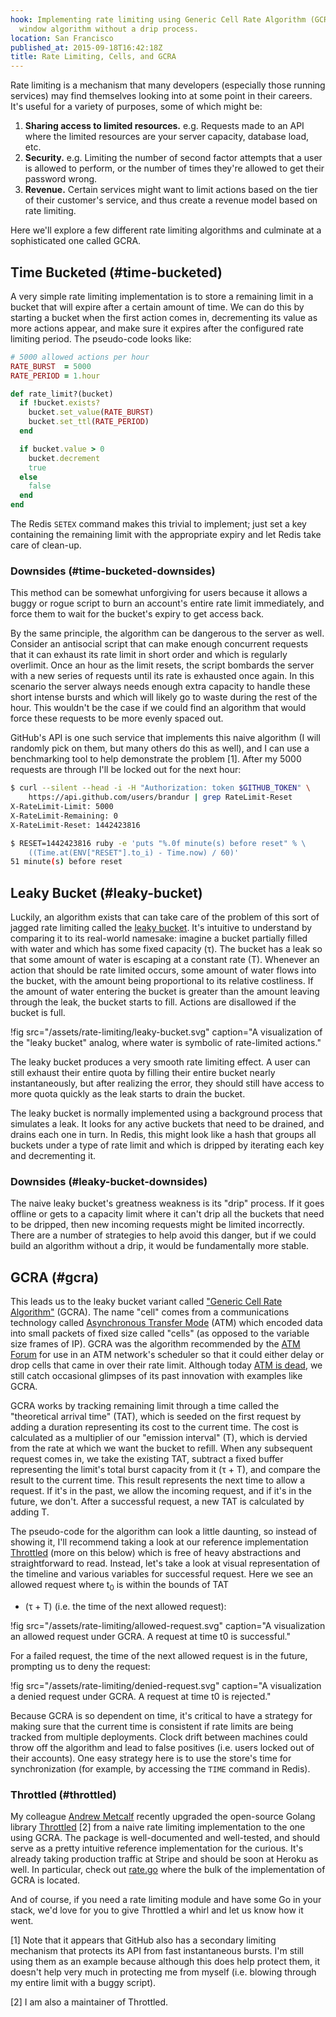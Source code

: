 ```yaml
---
hook: Implementing rate limiting using Generic Cell Rate Algorithm (GCRA), a sliding
  window algorithm without a drip process.
location: San Francisco
published_at: 2015-09-18T16:42:18Z
title: Rate Limiting, Cells, and GCRA
---
```


Rate limiting is a mechanism that many developers (especially those running
services) may find themselves looking into at some point in their careers. It's
useful for a variety of purposes, some of which might be:

1. **Sharing access to limited resources.** e.g. Requests made to an API where
   the limited resources are your server capacity, database load, etc.
2. **Security.** e.g. Limiting the number of second factor attempts that a user
   is allowed to perform, or the number of times they're allowed to get their
   password wrong.
3. **Revenue.** Certain services might want to limit actions based on the tier of
   their customer's service, and thus create a revenue model based on rate
   limiting.

Here we'll explore a few different rate limiting algorithms and culminate at
a sophisticated one called GCRA.

## Time Bucketed (#time-bucketed)

A very simple rate limiting implementation is to store a remaining limit in a
bucket that will expire after a certain amount of time. We can do this by
starting a bucket when the first action comes in, decrementing its value as
more actions appear, and make sure it expires after the configured rate
limiting period. The pseudo-code looks like:

``` ruby
# 5000 allowed actions per hour
RATE_BURST  = 5000
RATE_PERIOD = 1.hour

def rate_limit?(bucket)
  if !bucket.exists?
    bucket.set_value(RATE_BURST)
    bucket.set_ttl(RATE_PERIOD)
  end

  if bucket.value > 0
    bucket.decrement
    true
  else
    false
  end
end
```

The Redis `SETEX` command makes this trivial to implement; just set a key
containing the remaining limit with the appropriate expiry and let Redis take
care of clean-up.

### Downsides (#time-bucketed-downsides)

This method can be somewhat unforgiving for users because it allows a buggy or
rogue script to burn an account's entire rate limit immediately, and force them
to wait for the bucket's expiry to get access back.

By the same principle, the algorithm can be dangerous to the server as well.
Consider an antisocial script that can make enough concurrent requests that it
can exhaust its rate limit in short order and which is regularly overlimit.
Once an hour as the limit resets, the script bombards the server with a new
series of requests until its rate is exhausted once again. In this scenario the
server always needs enough extra capacity to handle these short intense bursts
and which will likely go to waste during the rest of the hour. This wouldn't be
the case if we could find an algorithm that would force these requests to be
more evenly spaced out.

GitHub's API is one such service that implements this naive algorithm (I will
randomly pick on them, but many others do this as well), and I can use a
benchmarking tool to help demonstrate the problem [1]. After my 5000 requests
are through I'll be locked out for the next hour:

``` sh
$ curl --silent --head -i -H "Authorization: token $GITHUB_TOKEN" \
    https://api.github.com/users/brandur | grep RateLimit-Reset
X-RateLimit-Limit: 5000
X-RateLimit-Remaining: 0
X-RateLimit-Reset: 1442423816

$ RESET=1442423816 ruby -e 'puts "%.0f minute(s) before reset" % \
    ((Time.at(ENV["RESET"].to_i) - Time.now) / 60)'
51 minute(s) before reset
```

## Leaky Bucket (#leaky-bucket)

Luckily, an algorithm exists that can take care of the problem of this sort of
jagged rate limiting called the [leaky bucket][leaky-bucket]. It's intuitive to
understand by comparing it to its real-world namesake: imagine a bucket
partially filled with water and which has some fixed capacity (τ). The bucket
has a leak so that some amount of water is escaping at a constant rate (T).
Whenever an action that should be rate limited occurs, some amount of water
flows into the bucket, with the amount being proportional to its relative
costliness. If the amount of water entering the bucket is greater than the
amount leaving through the leak, the bucket starts to fill. Actions are
disallowed if the bucket is full.

!fig src="/assets/rate-limiting/leaky-bucket.svg" caption="A visualization of the \"leaky bucket\" analog, where water is symbolic of rate-limited actions."

The leaky bucket produces a very smooth rate limiting effect. A user can still
exhaust their entire quota by filling their entire bucket nearly
instantaneously, but after realizing the error, they should still have access
to more quota quickly as the leak starts to drain the bucket.

The leaky bucket is normally implemented using a background process that
simulates a leak. It looks for any active buckets that need to be drained, and
drains each one in turn. In Redis, this might look like a hash that groups all
buckets under a type of rate limit and which is dripped by iterating each key
and decrementing it.

### Downsides (#leaky-bucket-downsides)

The naive leaky bucket's greatness weakness is its "drip" process. If it goes
offline or gets to a capacity limit where it can't drip all the buckets that
need to be dripped, then new incoming requests might be limited incorrectly.
There are a number of strategies to help avoid this danger, but if we could
build an algorithm without a drip, it would be fundamentally more stable.

## GCRA (#gcra)

This leads us to the leaky bucket variant called ["Generic Cell Rate
Algorithm"][gcra] (GCRA). The name "cell" comes from a communications
technology called [Asynchronous Transfer Mode][atm] (ATM) which encoded data
into small packets of fixed size called "cells" (as opposed to the variable
size frames of IP). GCRA was the algorithm recommended by the [ATM
Forum][atm-forum] for use in an ATM network's scheduler so that it could either
delay or drop cells that came in over their rate limit. Although today [ATM is
dead][atm-dead], we still catch occasional glimpses of its past innovation with
examples like GCRA.

GCRA works by tracking remaining limit through a time called the "theoretical
arrival time" (TAT), which is seeded on the first request by adding a duration
representing its cost to the current time. The cost is calculated as a
multiplier of our "emission interval" (T), which is dervied from the rate at
which we want the bucket to refill. When any subsequent request comes in, we
take the existing TAT, subtract a fixed buffer representing the limit's total
burst capacity from it (τ + T), and compare the result to the current time.
This result represents the next time to allow a request. If it's in the past,
we allow the incoming request, and if it's in the future, we don't. After a
successful request, a new TAT is calculated by adding T.

The pseudo-code for the algorithm can look a little daunting, so instead of
showing it, I'll recommend taking a look at our reference implementation
[Throttled](#throttled) (more on this below) which is free of heavy
abstractions and straightforward to read. Instead, let's take a look at visual
representation of the timeline and various variables for successful request.
Here we see an allowed request where t<sub>0</sub> is within the bounds of TAT
- (τ + T) (i.e. the time of the next allowed request):

!fig src="/assets/rate-limiting/allowed-request.svg" caption="A visualization an allowed request under GCRA. A request at time t0 is successful."

For a failed request, the time of the next allowed request is in the future,
prompting us to deny the request:

!fig src="/assets/rate-limiting/denied-request.svg" caption="A visualization a denied request under GCRA. A request at time t0 is rejected."

Because GCRA is so dependent on time, it's critical to have a strategy for
making sure that the current time is consistent if rate limits are being
tracked from multiple deployments. Clock drift between machines could throw off
the algorithm and lead to false positives (i.e. users locked out of their
accounts). One easy strategy here is to use the store's time for
synchronization (for example, by accessing the `TIME` command in Redis).

### Throttled (#throttled)

My colleague [Andrew Metcalf][andrew-metcalf] recently upgraded the open-source
Golang library [Throttled][throttled] [2] from a naive rate limiting
implementation to the one using GCRA. The package is well-documented and
well-tested, and should serve as a pretty intuitive reference implementation
for the curious. It's already taking production traffic at Stripe and should be
soon at Heroku as well. In particular, check out [rate.go][throttled-rate]
where the bulk of the implementation of GCRA is located.

And of course, if you need a rate limiting module and have some Go in your
stack, we'd love for you to give Throttled a whirl and let us know how it went.

[andrew-metcalf]: https://github.com/metcalf
[atm]: https://en.wikipedia.org/wiki/Asynchronous_Transfer_Mode
[atm-dead]: http://technologyinside.com/2007/01/31/part-1-the-demise-of-atm…/
[atm-forum]: https://en.wikipedia.org/wiki/ATM_Forum
[boom]: https://github.com/rakyll/boom
[gcra]: https://en.wikipedia.org/wiki/Generic_cell_rate_algorithm
[leaky-bucket]: https://en.wikipedia.org/wiki/Leaky_bucket
[throttled]: https://github.com/throttled/throttled
[throttled-rate]: https://github.com/throttled/throttled/blob/ef1aa857b069ed60f6f859f8b16350e5b7c8ec96/rate.go#L155-L239

[1] Note that it appears that GitHub also has a secondary limiting mechanism
    that protects its API from fast instantaneous bursts. I'm still using them
    as an example because although this does help protect them, it doesn't help
    very much in protecting me from myself (i.e. blowing through my entire
    limit with a buggy script).

[2] I am also a maintainer of Throttled.

